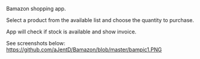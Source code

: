Bamazon shopping app.

Select a product from the available list and choose the quantity to purchase.

App will check if stock is available and show invoice.

See screenshots below:
https://github.com/aJentD/Bamazon/blob/master/bampic1.PNG
